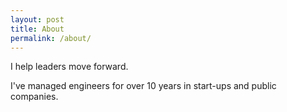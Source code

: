 ```yaml
---
layout: post
title: About
permalink: /about/
---
```


I help leaders move forward.

I've managed engineers for over 10 years in start-ups and public companies.  
